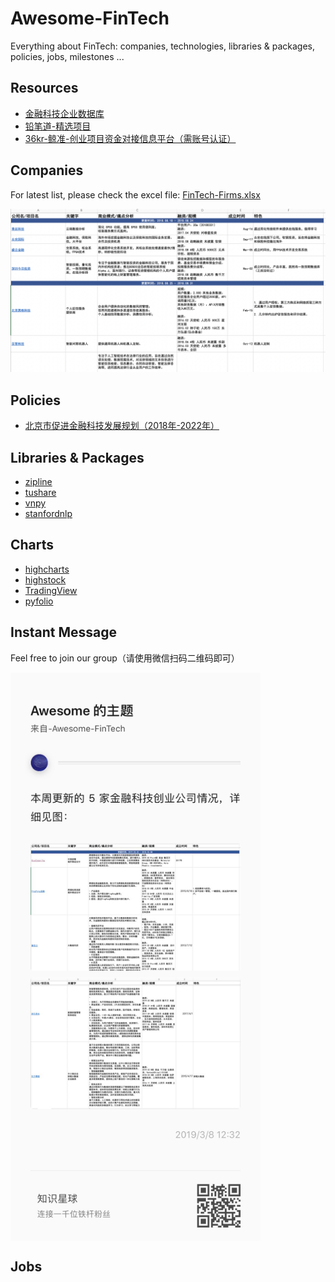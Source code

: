 # Awesome-FinTech
Everything about FinTech: companies, technologies, libraries & packages, policies, jobs, milestones ...




## Resources

- [金融科技企业数据库](http://www.fintechdb.cn/)
- [铅笔道-精选项目](https://www.pencilnews.cn/projectlist)
- [36kr-鲸准-创业项目资金对接信息平台（需账号认证）](https://rong.36kr.com/)




## Companies

For latest list, please check the excel file: [FinTech-Firms.xlsx](./FinTech-Firms.xlsx)

![](./ff-1.png)




## Policies
- [北京市促进金融科技发展规划（2018年-2022年）](http://www.01caijing.com/blog/329438.htm)




## Libraries & Packages

- [zipline](https://github.com/quantopian/zipline)
- [tushare](https://github.com/waditu/tushare)
- [vnpy](https://github.com/vnpy/vnpy)
- [stanfordnlp](https://github.com/stanfordnlp/stanfordnlp)




## Charts

* [highcharts](https://www.highcharts.com/)
* [highstock](https://www.highcharts.com/blog/products/highstock/)
* [TradingView](https://www.tradingview.com/HTML5-stock-forex-bitcoin-charting-library/) 
* [pyfolio](https://github.com/quantopian/pyfolio) 



## Instant Message

Feel free to join our group（请使用微信扫码二维码即可）

<img src="./ks.png" width = "400" align=center />


## Jobs





















